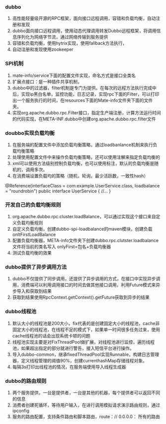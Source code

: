###  dubbo
1. 高性能轻量级开源的RPC框架，面向接口远程调用，容错和负载均衡，自动注册和发现
2. dubbo面向接口远程调用，使用动态代理调用转发Dubbo远程框架，将调用信息序列化为网络字节流，通过网络传输到服务提供
3. 容错和负载均衡，使用hytrix实现，使用fallback方法执行，
4. 自动注册和发现使用zookeeper

### SPI机制
1. mate-info/service下面的配置文件实现，命名方式是接口全类名
2. 扩展点接口：是一种插件共享机制，
3. dubbo中的过滤器，filter机制是专门为提供。在每次的远程方法执行完成中后，实现ip黑白名单，监控功能，日志记录，实现rpc下面的Filter，可以打印出一个服务执行的时间，在resources下面的Mate-info文件夹下面的文件夹。                                                 
4. 实现org.apache.dubbo.rpc.Filter接口，指定生产端注册，计算方法运行时间的代码实现，在META-INF.dubbo中创建org.apache.dubbo.rpc.filter文件

### doubbo实现负载均衡
1. 在服务端的配置文件中添加负载均衡策略，通过loadbanlance机制来执行负载均衡策略
2. 处理使用配置文件中来操作负载均衡策略，还可以使用注解来指定负载均衡的
3. xml可以使用方法级别控制负载均衡，也可以使用标注，默认的负载均衡是随机的，调用多次。
4. 在消费端设置负载均的策略（随机，轮询，最少活跃数，一致性hash）

@Reference(interfaceClass = com.example.UserService.class, loadbalance = "roundrobin")
public interface UserService {
    //...
}

### 开发自己的负载均衡规则
1. org.apache.dubbo.rpc.cluster.loadBalance，可以通过实现这个接口来自定义负载均衡规则
2. 自定义负载均衡，创建dubbo-spi-loadbalance的maven模块，创建负载onltFirstLoadBalance
3. 配置负载均衡器，META-info文件夹下创建dubbo.rpc.clutster.loadbalance文件将当前的类名写入 onlyFirst=包名+负载均衡器
4. 测试负载均衡的效果

### dubbo提供了异步调用方法
1. dubbo不仅提供了同步调用，还提供了异步调用的方式，在接口中实现异步调用，消费端可以利用调用接口的时间去做其他接口调用，利用Future模式来异步导入和获取到结果
2. 获取到结果使用RpcContext.getContext().getFuture获取到异步的结果

### dubbo线程池
1. 默认大小的线程池是200大小，fix代表的是创建固定大小的线程池，cache非固定大小的线程池，在线程不足的模式下，如果单一时间很多任务过来，使用cache线程池的话会出现系统卡顿的问题
2. 线程池实现主要是对FixThreadPool做扩展，对线程池进行监控，遍历线程池，如果超出指定的部分就进行警告，接入短信平台进行操作。
3. 导入dubbo-common，继承fixedThreadPool实现Runnable，构建日志管理器，定义线程管理的阈值90%，创建currenthashMap存储线程对象。
4. 每隔3s打印出线程池的情况，在服务端使用导入线程生成器

### dubbo的路由规则
1. 两个服务提供，一台是提供者，一台是其他的机器，每个提供者可以返回不同的信息
2. 消费者创建死循环，等待用户输入，在进行调用模拟请求演示路由规则，通过ipconfig
3. 服务的路由配置，支持条件路由和脚本路由，route：//    0.0.0.0： 所有的路由    
